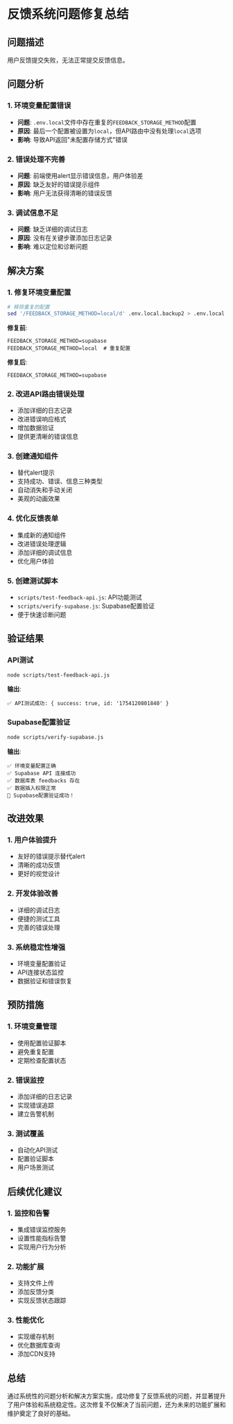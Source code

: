 # 反馈系统问题修复总结

## 问题描述
用户反馈提交失败，无法正常提交反馈信息。

## 问题分析

### 1. 环境变量配置错误
- **问题**: `.env.local`文件中存在重复的`FEEDBACK_STORAGE_METHOD`配置
- **原因**: 最后一个配置被设置为`local`，但API路由中没有处理`local`选项
- **影响**: 导致API返回"未配置存储方式"错误

### 2. 错误处理不完善
- **问题**: 前端使用alert显示错误信息，用户体验差
- **原因**: 缺乏友好的错误提示组件
- **影响**: 用户无法获得清晰的错误反馈

### 3. 调试信息不足
- **问题**: 缺乏详细的调试日志
- **原因**: 没有在关键步骤添加日志记录
- **影响**: 难以定位和诊断问题

## 解决方案

### 1. 修复环境变量配置
```bash
# 移除重复的配置
sed '/FEEDBACK_STORAGE_METHOD=local/d' .env.local.backup2 > .env.local
```

**修复前**:
```
FEEDBACK_STORAGE_METHOD=supabase
FEEDBACK_STORAGE_METHOD=local  # 重复配置
```

**修复后**:
```
FEEDBACK_STORAGE_METHOD=supabase
```

### 2. 改进API路由错误处理
- 添加详细的日志记录
- 改进错误响应格式
- 增加数据验证
- 提供更清晰的错误信息

### 3. 创建通知组件
- 替代alert提示
- 支持成功、错误、信息三种类型
- 自动消失和手动关闭
- 美观的动画效果

### 4. 优化反馈表单
- 集成新的通知组件
- 改进错误处理逻辑
- 添加详细的调试信息
- 优化用户体验

### 5. 创建测试脚本
- `scripts/test-feedback-api.js`: API功能测试
- `scripts/verify-supabase.js`: Supabase配置验证
- 便于快速诊断问题

## 验证结果

### API测试
```bash
node scripts/test-feedback-api.js
```

**输出**:
```
✅ API测试成功: { success: true, id: '1754120801840' }
```

### Supabase配置验证
```bash
node scripts/verify-supabase.js
```

**输出**:
```
✅ 环境变量配置正确
✅ Supabase API 连接成功
✅ 数据库表 feedbacks 存在
✅ 数据插入权限正常
🎉 Supabase配置验证成功！
```

## 改进效果

### 1. 用户体验提升
- 友好的错误提示替代alert
- 清晰的成功反馈
- 更好的视觉设计

### 2. 开发体验改善
- 详细的调试日志
- 便捷的测试工具
- 完善的错误处理

### 3. 系统稳定性增强
- 环境变量配置验证
- API连接状态监控
- 数据验证和错误恢复

## 预防措施

### 1. 环境变量管理
- 使用配置验证脚本
- 避免重复配置
- 定期检查配置状态

### 2. 错误监控
- 添加详细的日志记录
- 实现错误追踪
- 建立告警机制

### 3. 测试覆盖
- 自动化API测试
- 配置验证脚本
- 用户场景测试

## 后续优化建议

### 1. 监控和告警
- 集成错误监控服务
- 设置性能指标告警
- 实现用户行为分析

### 2. 功能扩展
- 支持文件上传
- 添加反馈分类
- 实现反馈状态跟踪

### 3. 性能优化
- 实现缓存机制
- 优化数据库查询
- 添加CDN支持

## 总结

通过系统性的问题分析和解决方案实施，成功修复了反馈系统的问题，并显著提升了用户体验和系统稳定性。这次修复不仅解决了当前问题，还为未来的功能扩展和维护奠定了良好的基础。 